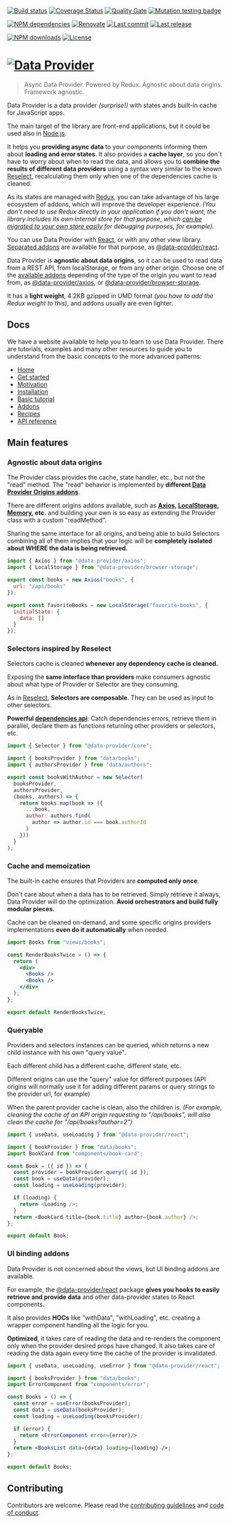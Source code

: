 [![Build status][build-image]][build-url] [![Coverage Status][coveralls-image]][coveralls-url] [![Quality Gate][quality-gate-image]][quality-gate-url] [![Mutation testing badge][stryker-image]][stryker-url]

[![NPM dependencies][npm-dependencies-image]][npm-dependencies-url] [![Renovate](https://img.shields.io/badge/renovate-enabled-brightgreen.svg)](https://renovatebot.com) [![Last commit][last-commit-image]][last-commit-url] [![Last release][release-image]][release-url] 

[![NPM downloads][npm-downloads-image]][npm-downloads-url] [![License][license-image]][license-url]

# [![Data Provider][logo]][home]

> Async Data Provider. Powered by Redux. Agnostic about data origins. Framework agnostic.

Data Provider is a data provider _(surprise!)_ with states ands built-in cache for JavaScript apps.

The main target of the library are front-end applications, but it could be used also in [Node.js][nodejs].

It helps you __providing async data__ to your components informing them about __loading and error states__.
It also provides a __cache layer__, so you don´t have to worry about when to read the data, and allows you to __combine the results of different data providers__ using a syntax very similar to the known [Reselect][reselect], recalculating them only when one of the dependencies cache is cleaned.

As its states are managed with [Redux][redux], you can take advantage of his large ecosystem of addons, which will improve the developer experience. _(You don't need to use Redux directly in your application if you don't want, the library includes its own internal store for that purpose, which [can be migrated to your own store easily][api-store-manager] for debugging purposes, for example)._

You can use Data Provider with [React][react], or with any other view library. [Separated addons][addons] are available for that purpose, as [@data-provider/react][data-provider-react].

Data Provider is __agnostic about data origins__, so it can be used to read data from a REST API, from localStorage, or from any other origin. Choose one of the [available addons][addons] depending of the type of the origin you want to read from, as [@data-provider/axios][data-provider-axios], or [@data-provider/browser-storage][data-provider-browser-storage].

It has a __light weight__, 4.2KB gzipped in UMD format _(you have to add the Redux weight to this)_, and addons usually are even lighter.

## Docs

We have a website available to help you to learn to use Data Provider. There are tutorials, examples and many other resources to guide you to understand from the basic concepts to the more advanced patterns:

* [Home][home]
* [Get started][get-started]
* [Motivation][motivation]
* [Installation][installation]
* [Basic tutorial][basic-tutorial]
* [Addons][addons]
* [Recipes][recipes]
* [API reference][api-reference]

## Main features

### Agnostic about data origins

The Provider class provides the cache, state handler, etc., but not the "read" method. The "read" behavior is implemented by __different [Data Provider Origins addons][addons]__.

There are different origins addons available, such as __[Axios][data-provider-axios], [LocalStorage][data-provider-browser-storage], [Memory][data-provider-memory], etc.__ and building your own is so easy as extending the Provider class with a custom "readMethod".

Sharing the same interface for all origins, and being able to build Selectors combining all of them implies that your logic will be __completely isolated about WHERE the data is being retrieved.__

```javascript
import { Axios } from "@data-provider/axios";
import { LocalStorage } from "@data-provider/browser-storage";

export const books = new Axios("books", {
  url: "/api/books"
});

export const favoriteBooks = new LocalStorage("favorite-books", {
  initialState: {
    data: []
  }
});
```

### Selectors inspired by Reselect

Selectors cache is cleaned __whenever any dependency cache is cleaned.__

Exposing the __same interface than providers__ make consumers agnostic about what type of Provider or Selector are they consuming.

As in [Reselect][reselect], __Selectors are composable__. They can be used as input to other selectors.

__Powerful [dependencies api][api-selector]__: Catch dependencies errors, retrieve them in parallel, declare them as functions returning other providers or selectors, etc.

```javascript
import { Selector } from "@data-provider/core";

import { booksProvider } from "data/books";
import { authorsProvider } from "data/authors";

export const booksWithAuthor = new Selector(
  booksProvider,
  authorsProvider,
  (books, authors) => {
    return books.map(book => ({
      ...book,
      author: authors.find(
        author => author.id === book.authorId
      )
    }))
  }
);
```

### Cache and memoization

The built-in cache ensures that Providers are __computed only once__.

Don't care about when a data has to be retrieved. Simply retrieve it always, Data Provider will do the optimization. __Avoid orchestrators and build fully modular pieces.__

Cache can be cleaned on-demand, and some specific origins providers implementations __even do it automatically__ when needed.

```jsx
import Books from "views/books";

const RenderBooksTwice = () => {
  return (
    <div>
      <Books />
      <Books />
    </div>
  );
};

export default RenderBooksTwice;
```

### Queryable

Providers and selectors instances can be queried, which returns a new child instance with his own "query value".

Each different child has a different cache, different state, etc.

Different origins can use the "query" value for different purposes (API origins will normally use it for adding different params or query strings to the provider url, for example)

When the parent provider cache is clean, also the children is. _(For example, cleaning the cache of an API origin requesting to "/api/books", will also clean the cache for "/api/books?author=2")_

```javascript
import { useData, useLoading } from "@data-provider/react";

import { bookProvider } from "data/books";
import BookCard from "components/book-card";

const Book = ({ id }) => {
  const provider = bookProvider.query({ id });
  const book = useData(provider);
  const loading = useLoading(provider);

  if (loading) {
    return <Loading />;
  }
  return <BookCard title={book.title} author={book.author} />;
};

export default Book;
```

### UI binding addons

Data Provider is not concerned about the views, but UI binding addons are available.

For example, the [@data-provider/react][data-provider-react] package __gives you hooks to easily retrieve and provide data__ and other data-provider states to React components.

It also provides __HOCs__ like "withData", "withLoading", etc. creating a wrapper component handling all the logic for you.

__Optimized__, it takes care of reading the data and re-renders the component only when the provider desired props have changed. It also takes care of reading the data again every time the cache of the provider is invalidated.

```jsx
import { useData, useLoading, useError } from "@data-provider/react";

import { booksProvider } from "data/books";
import ErrorComponent from "components/error";

const Books = () => {
  const error = useError(booksProvider);
  const data = useData(booksProvider);
  const loading = useLoading(booksProvider);

  if (error) {
    return <ErrorComponent error={error}/>
  }
  return <BooksList data={data} loading={loading} />;
};

export default Books;
```

## Contributing

Contributors are welcome.
Please read the [contributing guidelines](.github/CONTRIBUTING.md) and [code of conduct](.github/CODE_OF_CONDUCT.md).

[nodejs]: https://nodejs.org/en/
[redux]: https://redux.js.org/
[redux-installation]: https://redux.js.org/introduction/installation
[react]: https://reactjs.org/
[data-provider-react]: https://www.npmjs.com/package/@data-provider/react
[data-provider-axios]: https://www.npmjs.com/package/@data-provider/axios
[data-provider-browser-storage]: https://www.npmjs.com/package/@data-provider/browser-storage
[data-provider-memory]: https://www.npmjs.com/package/@data-provider/memory
[reselect]: https://github.com/reduxjs/reselect

[logo]: https://www.data-provider.org/img/npm-logo.png
[home]: https://www.data-provider.org
[get-started]: https://www.data-provider.org/docs/getting-started
[motivation]: https://www.data-provider.org/docs/motivation
[installation]: https://www.data-provider.org/docs/installation
[basic-tutorial]: https://www.data-provider.org/docs/basics-intro
[addons]: https://www.data-provider.org/docs/addons-intro
[recipes]: https://www.data-provider.org/docs/recipes-index
[api-reference]: https://www.data-provider.org/docs/api-reference
[api-selector]: https://www.data-provider.org/docs/api-selector
[api-store-manager]: https://www.data-provider.org/docs/api-store-manager

[coveralls-image]: https://coveralls.io/repos/github/data-provider/core/badge.svg
[coveralls-url]: https://coveralls.io/github/data-provider/core
[build-image]: https://github.com/data-provider/core/workflows/build/badge.svg?branch=master
[build-url]: https://github.com/data-provider/core/actions?query=workflow%3Abuild+branch%3Amaster
[last-commit-image]: https://img.shields.io/github/last-commit/data-provider/core.svg
[last-commit-url]: https://github.com/data-provider/core/commits
[license-image]: https://img.shields.io/npm/l/@data-provider/core.svg
[license-url]: https://github.com/data-provider/core/blob/master/LICENSE
[npm-downloads-image]: https://img.shields.io/npm/dm/@data-provider/core.svg
[npm-downloads-url]: https://www.npmjs.com/package/@data-provider/core
[npm-dependencies-image]: https://img.shields.io/david/data-provider/core.svg
[npm-dependencies-url]: https://david-dm.org/data-provider/core
[quality-gate-image]: https://sonarcloud.io/api/project_badges/measure?project=data-provider-core&metric=alert_status
[quality-gate-url]: https://sonarcloud.io/dashboard?id=data-provider-core
[release-image]: https://img.shields.io/github/release-date/data-provider/core.svg
[release-url]: https://github.com/data-provider/core/releases
[stryker-image]: https://img.shields.io/endpoint?style=flat&url=https%3A%2F%2Fbadge-api.stryker-mutator.io%2Fgithub.com%2Fdata-provider%2Fcore%2Fmaster
[stryker-url]: https://dashboard.stryker-mutator.io/reports/github.com/data-provider/core/master
